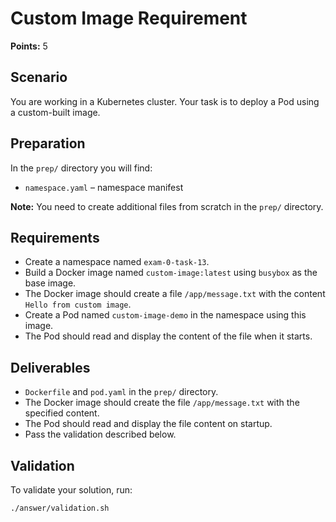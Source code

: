 # Custom Image Requirement

**Points:** 5

## Scenario
You are working in a Kubernetes cluster. Your task is to deploy a Pod using a custom-built image.

## Preparation
In the `prep/` directory you will find:
- `namespace.yaml` – namespace manifest

**Note:** You need to create additional files from scratch in the `prep/` directory.

## Requirements
- Create a namespace named `exam-0-task-13`.
- Build a Docker image named `custom-image:latest` using `busybox` as the base image.
- The Docker image should create a file `/app/message.txt` with the content `Hello from custom image`.
- Create a Pod named `custom-image-demo` in the namespace using this image.
- The Pod should read and display the content of the file when it starts.

## Deliverables
- `Dockerfile` and `pod.yaml` in the `prep/` directory.
- The Docker image should create the file `/app/message.txt` with the specified content.
- The Pod should read and display the file content on startup.
- Pass the validation described below.

## Validation
To validate your solution, run:

```sh
./answer/validation.sh
```
